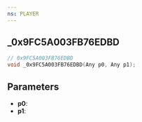 ```yaml
---
ns: PLAYER
---
```

## _0x9FC5A003FB76EDBD

```c
// 0x9FC5A003FB76EDBD
void _0x9FC5A003FB76EDBD(Any p0, Any p1);
```

## Parameters
* **p0**:
* **p1**:
